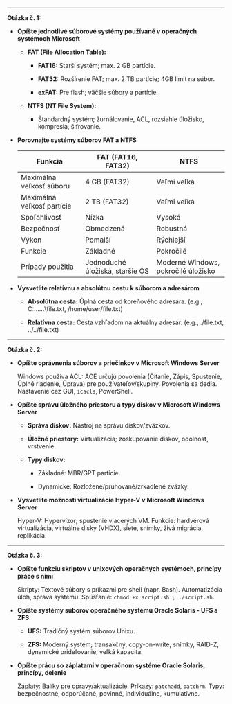 
---

**Otázka č. 1:**

- **Opíšte jednotlivé súborové systémy používané v operačných systémoch Microsoft**
    
    - **FAT (File Allocation Table):**
        
        - **FAT16:** Starší systém; max. 2 GB partície.
            
        - **FAT32:** Rozšírenie FAT; max. 2 TB partície; 4GB limit na súbor.
            
        - **exFAT:** Pre flash; väčšie súbory a partície.
            
    - **NTFS (NT File System):**
        
        - Štandardný systém; žurnálovanie, ACL, rozsiahle úložisko, kompresia, šifrovanie.
            
- **Porovnajte systémy súborov FAT a NTFS**
    
    **Funkcia**|**FAT (FAT16, FAT32)**|**NTFS**
    ---|---|---
    Maximálna veľkosť súboru|4 GB (FAT32)|Veľmi veľká
    Maximálna veľkosť partície|2 TB (FAT32)|Veľmi veľká
    Spoľahlivosť|Nízka|Vysoká
    Bezpečnosť|Obmedzená|Robustná
    Výkon|Pomalší|Rýchlejší
    Funkcie|Základné|Pokročilé
    Prípady použitia|Jednoduché úložiská, staršie OS|Moderné Windows, pokročilé úložisko
    
- **Vysvetlite relatívnu a absolútnu cestu k súborom a adresárom**
    
    - **Absolútna cesta:** Úplná cesta od koreňového adresára. (e.g., C:......\file.txt, /home/user/file.txt)
        
    - **Relatívna cesta:** Cesta vzhľadom na aktuálny adresár. (e.g., ./file.txt, ../../file.txt)
        

---

**Otázka č. 2:**

- **Opíšte oprávnenia súborov a priečinkov v Microsoft Windows Server**
    
    Windows používa ACL: ACE určujú povolenia (Čítanie, Zápis, Spustenie, Úplné riadenie, Úprava) pre používateľov/skupiny. Povolenia sa dedia. Nastavenie cez GUI, `icacls`, PowerShell.
    
- **Opíšte správu úložného priestoru a typy diskov v Microsoft Windows Server**
    
    - **Správa diskov:** Nástroj na správu diskov/zväzkov.
        
    - **Úložné priestory:** Virtualizácia; zoskupovanie diskov, odolnosť, vrstvenie.
        
    - **Typy diskov:**
        
        - Základné: MBR/GPT partície.
            
        - Dynamické: Rozložené/pruhované/zrkadlené zväzky.
            
- **Vysvetlite možnosti virtualizácie Hyper-V v Microsoft Windows Server**
    
    Hyper-V: Hypervízor; spustenie viacerých VM. Funkcie: hardvérová virtualizácia, virtuálne disky (VHDX), siete, snímky, živá migrácia, replikácia.
    

---

**Otázka č. 3:**

- **Opíšte funkciu skriptov v unixových operačných systémoch, princípy práce s nimi**
    
    Skripty: Textové súbory s príkazmi pre shell (napr. Bash). Automatizácia úloh, správa systému. Spúšťanie: `chmod +x script.sh ; ./script.sh`.
    
- **Opíšte systémy súborov operačného systému Oracle Solaris - UFS a ZFS**
    
    - **UFS:** Tradičný systém súborov Unixu.
        
    - **ZFS:** Moderný systém; transakčný, copy-on-write, snímky, RAID-Z, dynamické prideľovanie, veľká kapacita.
        
- **Opíšte prácu so záplatami v operačnom systéme Oracle Solaris, princípy, delenie**
    
    Záplaty: Balíky pre opravy/aktualizácie. Príkazy: `patchadd`, `patchrm`. Typy: bezpečnostné, odporúčané, povinné, individuálne, kumulatívne.